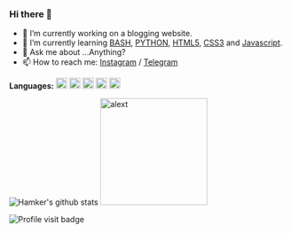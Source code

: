 ### Hi there 👋

- 🔭 I’m currently working on a blogging website.
- 🌱 I’m currently learning [BASH](https://www.gnu.org/software/bash/manual/bash.html), [PYTHON](https://github.com/python), [HTML5](https://en.wikipedia.org/wiki/HTML5), [CSS3](https://en.wikipedia.org/wiki/CSS) and [Javascript](https://en.wikipedia.org/wiki/JavaScript).
- 💬 Ask me about ...Anything?
- 📫 How to reach me: [Instagram](https://instagram.com/nikonerds) / [Telegram](https://t.me/thehamkercat)

**Languages:** 
<code><img height="20" src="https://img.favpng.com/1/6/16/bash-shell-command-line-interface-ls-png-favpng-sySx0g0xTFKCgKcq1aVVvjcCb.jpg"></code>
<code><img height="20" src="https://encrypted-tbn0.gstatic.com/images?q=tbn%3AANd9GcSVS5wOrF1fXHLGU-HDaTvt1LZG0ZF2aRmIEw&usqp=CAU"></code>
<code><img height="20" src="https://www.pngitem.com/pimgs/m/198-1985012_transparent-css3-logo-png-css-logo-transparent-background.png"></code>
<code><img height="20" src="https://icon2.cleanpng.com/20180720/bv/kisspng-javascript-logo-html-clip-art-javascript-logo-5b5188b13c2314.0304322315320700652463.jpg"></code>
<code><img height="20" src="https://p.kindpng.com/picc/s/159-1595798_python-computer-icons-programmer-javascript-programming-python-logo.png"></code>

![Hamker's github stats](https://github-readme-stats.vercel.app/api?username=thehamkercat&show_icons=true&count_private=true&title_color=333&icon_color=333&hide=["issues"]) <img src="https://hamker.h4ck.me/Index/a.gif" alt="alext" width="193" height="193">

![Profile visit badge](https://komarev.com/ghpvc/?username=thehamkercat&style=flat-square)
